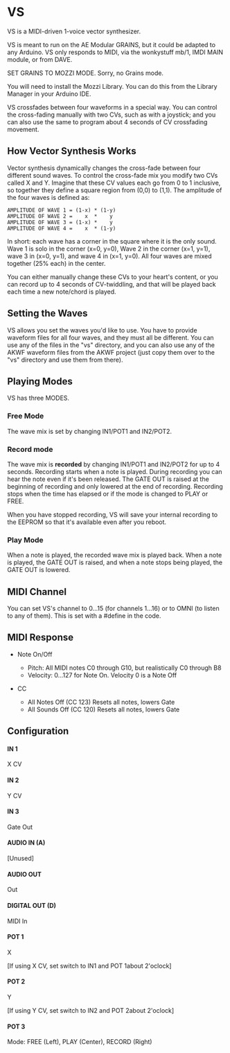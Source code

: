 # VS

VS is a MIDI-driven 1-voice vector synthesizer.

VS is meant to run on the AE Modular GRAINS, but it could be adapted to any Arduino. VS only responds to MIDI, via the wonkystuff mb/1, IMDI MAIN module, or from DAVE. 

SET GRAINS TO MOZZI MODE.  Sorry, no Grains mode.

You will need to install the Mozzi Library.  You can do this from the Library Manager in your Arduino IDE.

VS crossfades between four waveforms in a special way.  You can control the cross-fading manually with two CVs, such as with a joystick; and you can also use the same to program about 4 seconds of CV crossfading movement.



## How Vector Synthesis Works

Vector synthesis dynamically changes the cross-fade between four different sound waves. To control the cross-fade mix you modify two CVs called X and Y.  Imagine that these CV values each go from 0 to 1 inclusive, so together they define a square region from (0,0) to (1,1).  The amplitude of the four waves is defined as:

    AMPLITUDE OF WAVE 1 = (1-x) * (1-y)
    AMPLITUDE OF WAVE 2 =    x  *    y
    AMPLITUDE OF WAVE 3 = (1-x) *    y
    AMPLITUDE OF WAVE 4 =    x  * (1-y)

In short: each wave has a corner in the square where it is the only sound.  Wave 1 is solo in the corner (x=0, y=0), Wave 2 in the corner (x=1, y=1), wave 3 in (x=0, y=1), and wave 4 in (x=1, y=0).  All four waves are mixed together (25% each) in the center.  

You can either manually change these CVs to your heart's content, or you can record up to 4 seconds of CV-twiddling, and that will be played back each time a new note/chord is played.


## Setting the Waves

VS allows you set the waves you'd like to use.  You have to provide waveform files for all four waves, and they must all be different.  You can use any of the files in the "vs" directory, and you can also use any of the AKWF waveform files from the AKWF project  (just copy them over to the "vs" directory and use them from there).  


## Playing Modes

VS has three MODES.

### Free Mode
The wave mix is set by changing IN1/POT1 and IN2/POT2.

### Record mode
The wave mix is **recorded** by changing IN1/POT1 and IN2/POT2 for up to 4 seconds. Recording starts when a note is played.  During recording you can hear the note even if it's been released.  The GATE OUT is raised at the beginning of recording and only lowered at the end of recording.  Recording stops when the time has elapsed or if the mode is changed to PLAY or FREE.

When you have stopped recording, VS will save your internal recording to the EEPROM so that it's available even after you reboot.  

### Play Mode

When a note is played, the recorded wave mix is played back.  When a note is played, the GATE OUT is raised, and when a note stops being played, the GATE OUT is lowered.


## MIDI Channel

You can set VS's channel to 0...15 (for channels 1...16) or to OMNI (to listen to any of them). This is set with a #define in the code.



## MIDI Response

- Note On/Off
    - Pitch: All MIDI notes C0 through G10, but realistically C0 through B8 
    - Velocity: 0...127 for Note On.  Velocity 0 is a Note Off

- CC
    - All Notes Off (CC 123) Resets all notes, lowers Gate
    - All Sounds Off (CC 120) Resets all notes, lowers Gate



## Configuration

#### IN 1
X CV
#### IN 2
Y CV
#### IN 3
Gate Out
#### AUDIO IN (A)
[Unused]
#### AUDIO OUT
Out
#### DIGITAL OUT (D) 
MIDI In
#### POT 1
X

[If using X CV, set switch to IN1 and POT 1about 2'oclock]
#### POT 2
Y

[If using Y CV, set switch to IN2 and POT 2about 2'oclock]
#### POT 3
Mode: FREE (Left), PLAY (Center), RECORD (Right)